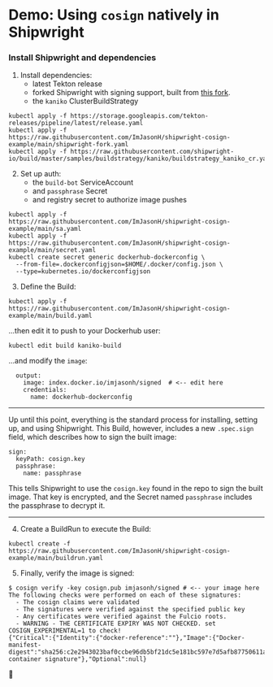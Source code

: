 # Demo: Using `cosign` natively in Shipwright

### Install Shipwright and dependencies

1. Install dependencies:
    - latest Tekton release
    - forked Shipwright with signing support, built from [this fork](https://github.com/imjasonh/build-1/tree/sign).
    - the `kaniko` ClusterBuildStrategy

```
kubectl apply -f https://storage.googleapis.com/tekton-releases/pipeline/latest/release.yaml
kubectl apply -f https://raw.githubusercontent.com/ImJasonH/shipwright-cosign-example/main/shipwright-fork.yaml
kubectl apply -f https://raw.githubusercontent.com/shipwright-io/build/master/samples/buildstrategy/kaniko/buildstrategy_kaniko_cr.yaml
```

2. Set up auth:
    - the `build-bot` ServiceAccount
    - and `passphrase` Secret
    - and registry secret to authorize image pushes

```
kubectl apply -f https://raw.githubusercontent.com/ImJasonH/shipwright-cosign-example/main/sa.yaml
kubectl apply -f https://raw.githubusercontent.com/ImJasonH/shipwright-cosign-example/main/secret.yaml
kubectl create secret generic dockerhub-dockerconfig \
  --from-file=.dockerconfigjson=$HOME/.docker/config.json \
  --type=kubernetes.io/dockerconfigjson
```

3. Define the Build:

```
kubectl apply -f https://raw.githubusercontent.com/ImJasonH/shipwright-cosign-example/main/build.yaml
```

...then edit it to push to your Dockerhub user:

```
kubectl edit build kaniko-build
```

...and modify the `image`:

```
  output:
    image: index.docker.io/imjasonh/signed  # <-- edit here
    credentials:
      name: dockerhub-dockerconfig
```

---

Up until this point, everything is the standard process for installing, setting up, and using Shipwright.
This Build, however, includes a new `.spec.sign` field, which describes how to sign the built image:

```
sign:
  keyPath: cosign.key
  passphrase:
    name: passphrase
```

This tells Shipwright to use the `cosign.key` found in the repo to sign the built image.
That key is encrypted, and the Secret named `passphrase` includes the passphrase to decrypt it.

---

4. Create a BuildRun to execute the Build:

```
kubectl create -f https://raw.githubusercontent.com/ImJasonH/shipwright-cosign-example/main/buildrun.yaml
```

5. Finally, verify the image is signed:

```
$ cosign verify -key cosign.pub imjasonh/signed # <-- your image here
The following checks were performed on each of these signatures:
  - The cosign claims were validated
  - The signatures were verified against the specified public key
  - Any certificates were verified against the Fulcio roots.
  - WARNING - THE CERTIFICATE EXPIRY WAS NOT CHECKED. set COSIGN_EXPERIMENTAL=1 to check!
{"Critical":{"Identity":{"docker-reference":""},"Image":{"Docker-manifest-digest":"sha256:c2e2943023baf0ccbe96db5bf21dc5e181bc597e7d5afb87750611ae10615a66"},"Type":"cosign container signature"},"Optional":null}
```

:tada:

